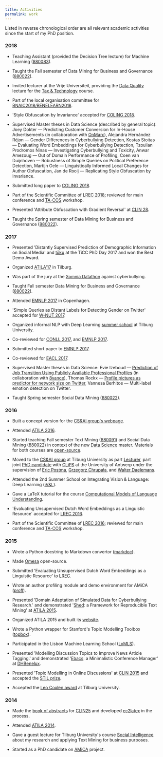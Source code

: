```yaml
---
title: Activities
permalink: work
---
```


Listed in reverse chronological order are all relevant academic activities
since the start of my PhD position.

### 2018

* Teaching Assistant (provided the Decision Tree lecture) for Machine Learning ([880083](https://catalogus.tilburguniversity.edu/osiris_student_tiuprd/OnderwijsCatalogusZoekCursus.do)).

* Taught the Fall semester of Data Mining for Business and Governance ([880022](https://catalogus.tilburguniversity.edu/osiris_student_tiuprd/OnderwijsCatalogusZoekCursus.do)).

* Invited lecturer at the Vrije Universiteit, providing the [Data Quality](https://onyx.uvt.nl/toku/static/tt/index.html) lecture for the [Tax & Technology](http://taxandtechnology.com/) course.

* Part of the local organisation committee for [BNAIC2018/BENELEARN2018](https://bnaic2018.nl/).

* 'Style Obfuscation by Invariance' accepted for [COLING 2018](http://coling2018.org/).

* Supervised Master theses in Data Science (described by general topic): Joey Dokter — Predicting Customer Conversion for In-House Advertisements (in collaboration with [OnMarc](https://www.onmarc.nl/)), Alejandra Hernández Réjon — Gender Differences in Cyberbullying Detection, Kostas Stoitas — Evaluating Word Embeddings for Cyberbullying Detection, Tzoulian Prodromos Ninas — Investigating Cyberbullying and Toxicity, Anwar Amezoug — Out of Domain Performance of Profiling, Coen van Duijnhoven — Robustness of Simple Queries on Political Preference Detection, Martijn Oele — Linguistically Informed Local Changes for Author Obfuscation, Jan de Rooij — Replicating Style Obfuscation by Invariance.

* Submitted long paper to [COLING 2018](http://coling2018.org/).

* Part of the Scientific Committee of [LREC 2018](http://lrec2018.lrec-conf.org/en/); reviewed for main conference and [TA-COS](http://ta-cos.org/) workshop.

* Presented 'Attribute Obfuscation with Gradient Reversal' at [CLIN 28](http://clin28.cls.ru.nl/).

* Taught the Spring semester of Data Mining for Business and Governance ([880022](https://catalogus.tilburguniversity.edu/osiris_student_tiuprd/OnderwijsCatalogusZoekCursus.do)).

### 2017

* Presented 'Distantly Supervised Prediction of Demographic Information on Social Media' and [tōku](https://onyx.uvt.nl/toku) at the TiCC PhD Day 2017 and won the Best Demo Award.

* Organized [ATILA'17](https://onyx.uvt.nl/atila) in Tilburg.

* Was part of the jury at the [Xomnia Datathon](https://xomnia.com/news/xomnia-arag-stop-pesten-nu-fight-cyberbullying-artificial-intelligence/) against cyberbullying.

* Taught Fall semester Data Mining for Business and Governance ([880022](https://catalogus.tilburguniversity.edu/osiris_student_tiuprd/OnderwijsCatalogusZoekCursus.do)).

* Attended [EMNLP 2017](https://www.emnlp2017.net) in Copenhagen.

* 'Simple Queries as Distant Labels for Detecting Gender on Twitter' accepted for [W-NUT 2017](http://noisy-text.github.io/2017/).

* Organized informal NLP with Deep Learning [summer school](https://twitter.com/_cmry/status/878241733452079104) at Tilburg University.

* Co-reviewed for [CONLL 2017](http://www.conll.org/), and [EMNLP 2017](http://emnlp2017.net/).

* Submitted short paper to [EMNLP 2017](http://emnlp2017.net/).

* Co-reviewed for [EACL 2017](http://eacl2017.org/).

* Supervised Master theses in Data Science: Evie Izeboud — [Prediction of Job Transition Using Publicly Available Professional Profiles](https://www.worldcat.org/title/prediction-of-job-transition-using-publicly-available-professional-profiles/oclc/1023722676&referer=brief_results) (in collaboration with [8vance](https://8vance.com/)), Thomas Rockx — [Profile pictures as predictor for network size on Twitter](https://www.worldcat.org/title/profile-pictures-as-predictor-for-network-size-on-twitter/oclc/1023722678&referer=brief_results), Vannesa Berhitoe — Multi-label emotion detection on Twitter.

* Taught Spring semester Social Data
Mining ([880022](https://catalogus.tilburguniversity.edu/osiris_student_tiuprd/OnderwijsCatalogusZoekCursus.do)).

### 2016

* Built a concept version for the [CS&AI group's webpage](https://tcsai.github.io).

* Attended [ATILA 2016](http://applejack.science.ru.nl/atila2016/).

* Started teaching Fall semester Text
Mining ([880091](https://catalogus.tilburguniversity.edu/osiris_student_tiuprd/OnderwijsCatalogusZoekCursus.do)) and Social Data
Mining ([880022](https://catalogus.tilburguniversity.edu/osiris_student_tiuprd/OnderwijsCatalogusZoekCursus.do)) in
context of the new [Data
Science](https://www.tilburguniversity.edu/education/masters-programmes/data-science-business-and-governance/)
master. Materials for both courses are [open-source](https://github.com/tcsai/).

* Moved to the [CS&AI group](https://tcsai.github.io) at Tilburg University as
part [Lecturer](https://www.tilburguniversity.edu/webwijs/show/c.d.emmery.htm),
part joint [PhD candidate](http://www.clips.uantwerpen.be/people/chris-emmery)
with [CLiPS](http://www.clips.uantwerpen.be/) at the University of Antwerp under the
supervision of [Eric Postma](http://www.ericpostma.nl), [Grzegorz
Chrupała](http://grzegorz.chrupala.me), and [Walter
Daelemans](http://www.clips.uantwerpen.be/~walter/).

* Attended the 2nd Summer School on Integrating Vision & Language: Deep Learning ([iV&L](http://ivl-net.eu/event/2nd-summer-school-on-integrating-vision-language-deep-learning/)).

* Gave a LaTeX tutorial for the course [Computational Models of Language Understanding](https://www.uantwerpen.be/popup/opleidingsonderdeel.aspx?catalognr=2011FLWTAA&taal=en&aj=2016).

* 'Evaluating Unsupervised Dutch Word Embeddings as a Linguistic Resource' accepted for [LREC 2016](http://lrec2016.lrec-conf.org/en/).

* Part of the Scientific Committee of [LREC 2016](http://lrec2016.lrec-conf.org/en/); reviewed for main conference and [TA-COS](http://ta-cos.org/) workshop.

### 2015

* Wrote a Python docstring to Markdown convertor ([markdoc](http://www.amicaproject.be/markdoc)).

* Made [Omesa](https://www.github.com/cmry/omesa) open-source.

* Submitted 'Evaluating Unsupervised Dutch Word Embeddings as a Linguistic Resource' to [LREC](http://lrec2016.lrec-conf.org/en/).

* Wrote an author profiling module and demo environment for AMiCA ([profl](http://www.amicaproject.be/profl)).

* Presented 'Domain Adaptation of Simulated Data for Cyberbullying Research.' and demonstrated '[Shed](https://www.github.com/cmry/shed): a Framework for Reproducible Text Mining' at [ATILA 2015](http://www.clips.uantwerpen.be/atila15).

* Organized ATILA 2015 and built its [website](http://www.clips.uantwerpen.be/atila15).

* Wrote a Python wrapper for Stanford's Topic Modelling Toolbox ([topbox](https://www.github.com/cmry/shed)).

* Participated in the Lisbon Machine Learning School ([LxMLS](http://lxmls.it.pt/2015/)).

* Presented 'Modelling Discussion Topics to Improve News Article Tagging.' and demonstrated '[Ebacs](https://www.github.com/cmry/ebacs): a Minimalistic Conference Manager' at [DHBenelux](http://dhbenelux.org/).

* Presented 'Topic Modelling in Online Discussions' at [CLIN 2015](http://www.clips.uantwerpen.be/clin25/home) and accepted the [STIL prize](http://www.let.rug.nl/vannoord/Clin/stilprijs.html).

* Accepted the [Leo Coolen award](http://www.clips.ua.ac.be/news/chris-emmery-wins-leo-coolen-award-for-his-master-dissertation) at Tilburg University.

### 2014

* Made the [book of abstracts](http://www.clips.uantwerpen.be/~ben/sites/default/files/book_of_abstracts_final.pdf) for [CLIN25](http://www.clips.uantwerpen.be/clin25/home) and
  developed [ec2latex](https://www.github.com/cmry/ec2latex) in the process.

* Attended [ATILA 2014](http://www.lt3.ugent.be/atila/).

* Gave a guest lecture for Tilburg University's course [Social Intelligence](https://mystudy.uvt.nl/it10.vakzicht?taal=N&pfac=FGW&vakcode=880021)
  about my research and applying Text Mining for business purposes.

* Started as a PhD candidate on [AMiCA](http://www.amicaproject.be/) project.
